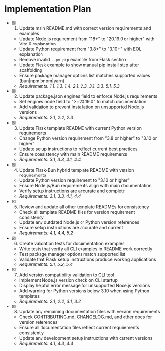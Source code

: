 # Implementation Plan

- [x] 1. Update main README.md with correct version requirements and examples
  - Update Node.js requirement from "18+" to "20.19.0 or higher" with Vite 6 explanation
  - Update Python requirement from "3.8+" to "3.10+" with EOL explanation
  - Remove invalid `--pm pip` example from Flask section
  - Update Flask example to show manual pip install step after scaffolding
  - Ensure package manager options list matches supported values (bun|npm|pnpm|yarn)
  - _Requirements: 1.1, 1.3, 1.4, 2.1, 2.3, 3.1, 3.3, 5.1, 5.3_

- [x] 2. Update package.json engines field to enforce Node.js requirements
  - Set engines.node field to ">=20.19.0" to match documentation
  - Add validation to prevent installation on unsupported Node.js versions
  - _Requirements: 2.1, 2.2, 2.3_

- [x] 3. Update Flask template README with current Python version requirements
  - Change Python version requirement from "3.8 or higher" to "3.10 or higher"
  - Update setup instructions to reflect current best practices
  - Ensure consistency with main README requirements
  - _Requirements: 3.1, 3.3, 4.1, 4.4_

- [x] 4. Update Flask-Bun hybrid template README with version requirements
  - Update Python version requirement to "3.10 or higher"
  - Ensure Node.js/Bun requirements align with main documentation
  - Verify setup instructions are accurate and complete
  - _Requirements: 3.1, 3.3, 4.1, 4.4_

- [x] 5. Review and update all other template READMEs for consistency
  - Check all template README files for version requirement consistency
  - Update any outdated Node.js or Python version references
  - Ensure setup instructions are accurate and current
  - _Requirements: 4.1, 4.4, 5.2_

- [x] 6. Create validation tests for documentation examples
  - Write tests that verify all CLI examples in README work correctly
  - Test package manager options match supported list
  - Validate that Flask setup instructions produce working applications
  - _Requirements: 5.1, 5.2, 5.4_

- [x] 7. Add version compatibility validation to CLI tool
  - Implement Node.js version check on CLI startup
  - Display helpful error message for unsupported Node.js versions
  - Add warning for Python versions below 3.10 when using Python templates
  - _Requirements: 2.1, 2.2, 3.1, 3.2_

- [x] 8. Update any remaining documentation files with version requirements
  - Check CONTRIBUTING.md, CHANGELOG.md, and other docs for version references
  - Ensure all documentation files reflect current requirements consistently
  - Update any development setup instructions with current versions
  - _Requirements: 4.1, 4.3, 4.4_
